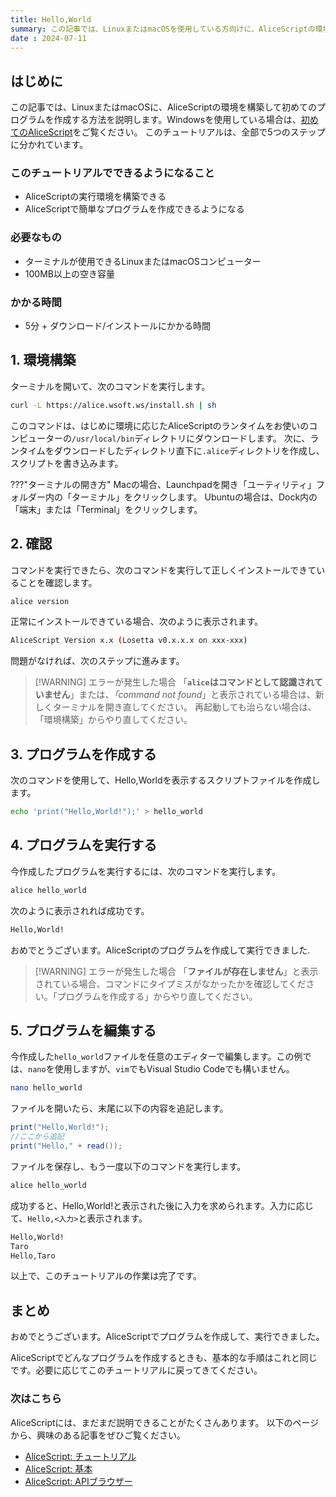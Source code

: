 ```yaml
---
title: Hello,World
summary: この記事では、LinuxまたはmacOSを使用している方向けに、AliceScriptの環境を構築して初めてのプログラムを作成し、実行します。
date : 2024-07-11
---
```


## はじめに

この記事では、LinuxまたはmacOSに、AliceScriptの環境を構築して初めてのプログラムを作成する方法を説明します。Windowsを使用している場合は、[初めてのAliceScript](./begining-alice.md)をご覧ください。
このチュートリアルは、全部で5つのステップに分かれています。

### このチュートリアルでできるようになること

- AliceScriptの実行環境を構築できる
- AliceScriptで簡単なプログラムを作成できるようになる

### 必要なもの

- ターミナルが使用できるLinuxまたはmacOSコンピューター
- 100MB以上の空き容量

### かかる時間

- 5分 + ダウンロード/インストールにかかる時間

## 1. 環境構築
ターミナルを開いて、次のコマンドを実行します。

```sh title="シェル"
curl -L https://alice.wsoft.ws/install.sh | sh
```

このコマンドは、はじめに環境に応じたAliceScriptのランタイムをお使いのコンピューターの`/usr/local/bin`ディレクトリにダウンロードします。
次に、ランタイムをダウンロードしたディレクトリ直下に`.alice`ディレクトリを作成し、スクリプトを書き込みます。

???"ターミナルの開き方"
    Macの場合、Launchpadを開き「ユーティリティ」フォルダー内の「ターミナル」をクリックします。
    Ubuntuの場合は、Dock内の「端末」または「Terminal」をクリックします。

## 2. 確認

コマンドを実行できたら、次のコマンドを実行して正しくインストールできていることを確認します。

```sh title="シェル"
alice version
```

正常にインストールできている場合、次のように表示されます。

```sh title="シェル"
AliceScript Version x.x (Losetta v0.x.x.x on xxx-xxx)
```

問題がなければ、次のステップに進みます。

> [!WARNING] エラーが発生した場合
> 「**`alice`はコマンドとして認識されていません**」または、*「command not found*」と表示されている場合は、新しくターミナルを開き直してください。
> 再起動しても治らない場合は、「環境構築」からやり直してください。

## 3. プログラムを作成する

次のコマンドを使用して、Hello,Worldを表示するスクリプトファイルを作成します。

```sh title="シェル"
echo 'print("Hello,World!");' > hello_world
```

## 4. プログラムを実行する

今作成したプログラムを実行するには、次のコマンドを実行します。

```sh title="シェル"
alice hello_world
```

次のように表示されれば成功です。

```sh title="シェル"
Hello,World!
```

おめでとうございます。AliceScriptのプログラムを作成して実行できました.

> [!WARNING] エラーが発生した場合
> 「**ファイルが存在しません**」と表示されている場合、コマンドにタイプミスがなかったかを確認してください。「プログラムを作成する」からやり直してください。

## 5. プログラムを編集する

今作成した`hello_world`ファイルを任意のエディターで編集します。この例では、`nano`を使用しますが、`vim`でもVisual Studio Codeでも構いません。

```sh title="シェル"
nano hello_world
```

ファイルを開いたら、末尾に以下の内容を追記します。

```cs title="AliceScript"
print("Hello,World!");
//ここから追記
print("Hello," + read());
```

ファイルを保存し、もう一度以下のコマンドを実行します。

```sh title="シェル"
alice hello_world
```

成功すると、Hello,World!と表示された後に入力を求められます。入力に応じて、`Hello,<入力>`と表示されます。

```sh title="シェル"
Hello,World!
Taro
Hello,Taro
```

以上で、このチュートリアルの作業は完了です。

## まとめ

おめでとうございます。AliceScriptでプログラムを作成して、実行できました。

AliceScriptでどんなプログラムを作成するときも、基本的な手順はこれと同じです。必要に応じてこのチュートリアルに戻ってきてください。

### 次はこちら
AliceScriptには、まだまだ説明できることがたくさんあります。
以下のページから、興味のある記事をぜひご覧ください。

- [AliceScript: チュートリアル](./index.md)
- [AliceScript: 基本](../general/index.md)
- [AliceScript: APIブラウザー](../api/index.md)
